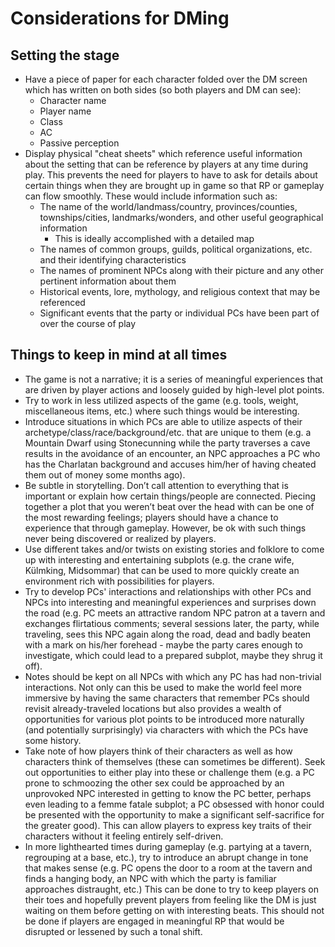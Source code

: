 # Considerations for DMing

## Setting the stage
- Have a piece of paper for each character folded over the DM screen which has written on both sides (so both players and DM can see):
  - Character name
  - Player name
  - Class
  - AC
  - Passive perception
- Display physical "cheat sheets" which reference useful information about the setting that can be reference by players at any time during play. This prevents the need for players to have to ask for details about certain things when they are brought up in game so that RP or gameplay can flow smoothly. These would include information such as:
  - The name of the world/landmass/country, provinces/counties, townships/cities, landmarks/wonders, and other useful geographical information
    - This is ideally accomplished with a detailed map
  - The names of common groups, guilds, political organizations, etc. and their identifying characteristics
  - The names of prominent NPCs along with their picture and any other pertinent information about them
  - Historical events, lore, mythology, and religious context that may be referenced
  - Significant events that the party or individual PCs have been part of over the course of play

## Things to keep in mind at all times
- The game is not a narrative; it is a series of meaningful experiences that are driven by player actions and loosely guided by high-level plot points.
- Try to work in less utilized aspects of the game (e.g. tools, weight, miscellaneous items, etc.) where such things would be interesting.
- Introduce situations in which PCs are able to utilize aspects of their archetype/class/race/background/etc. that are unique to them (e.g. a Mountain Dwarf using Stonecunning while the party traverses a cave results in the avoidance of an encounter, an NPC approaches a PC who has the Charlatan background and accuses him/her of having cheated them out of money some months ago).
- Be subtle in storytelling. Don’t call attention to everything that is important or explain how certain things/people are connected. Piecing together a plot that you weren’t beat over the head with can be one of the most rewarding feelings; players should have a chance to experience that through gameplay. However, be ok with such things never being discovered or realized by players.
- Use different takes and/or twists on existing stories and folklore to come up with interesting and entertaining subplots (e.g. the crane wife, Külmking, Midsommar) that can be used to more quickly create an environment rich with possibilities for players.
- Try to develop PCs' interactions and relationships with other PCs and NPCs into interesting and meaningful experiences and surprises down the road (e.g. PC meets an attractive random NPC patron at a tavern and exchanges flirtatious comments; several sessions later, the party, while traveling, sees this NPC again along the road, dead and badly beaten with a mark on his/her forehead - maybe the party cares enough to investigate, which could lead to a prepared subplot, maybe they shrug it off).
- Notes should be kept on all NPCs with which any PC has had non-trivial interactions. Not only can this be used to make the world feel more immersive by having the same characters that remember PCs should revisit already-traveled locations but also provides a wealth of opportunities for various plot points to be introduced more naturally (and potentially surprisingly) via characters with which the PCs have some history.
- Take note of how players think of their characters as well as how characters think of themselves (these can sometimes be different). Seek out opportunities to either play into these or challenge them (e.g. a PC prone to schmoozing the other sex could be approached by an unprovoked NPC interested in getting to know the PC better, perhaps even leading to a femme fatale subplot; a PC obsessed with honor could be presented with the opportunity to make a significant self-sacrifice for the greater good). This can allow players to express key traits of their characters without it feeling entirely self-driven.
- In more lighthearted times during gameplay (e.g. partying at a tavern, regrouping at a base, etc.), try to introduce an abrupt change in tone that makes sense (e.g. PC opens the door to a room at the tavern and finds a hanging body, an NPC with which the party is familiar approaches distraught, etc.) This can be done to try to keep players on their toes and hopefully prevent players from feeling like the DM is just waiting on them before getting on with interesting beats. This should not be done if players are engaged in meaningful RP that would be disrupted or lessened by such a tonal shift.